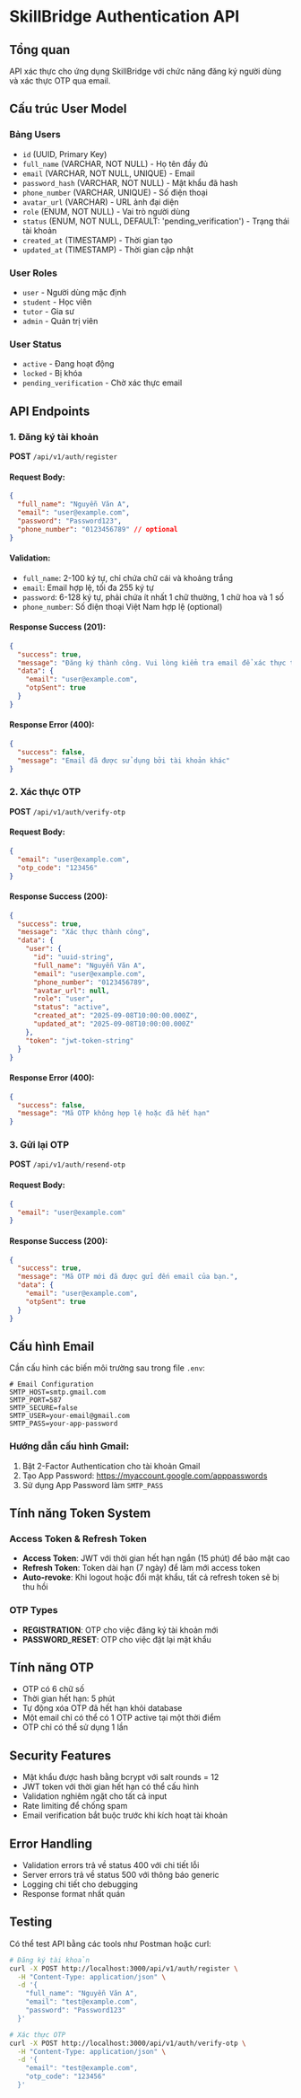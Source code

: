 # SkillBridge Authentication API

## Tổng quan

API xác thực cho ứng dụng SkillBridge với chức năng đăng ký người dùng và xác thực OTP qua email.

## Cấu trúc User Model

### Bảng Users

- `id` (UUID, Primary Key)
- `full_name` (VARCHAR, NOT NULL) - Họ tên đầy đủ
- `email` (VARCHAR, NOT NULL, UNIQUE) - Email
- `password_hash` (VARCHAR, NOT NULL) - Mật khẩu đã hash
- `phone_number` (VARCHAR, UNIQUE) - Số điện thoại
- `avatar_url` (VARCHAR) - URL ảnh đại diện
- `role` (ENUM, NOT NULL) - Vai trò người dùng
- `status` (ENUM, NOT NULL, DEFAULT: 'pending_verification') - Trạng thái tài khoản
- `created_at` (TIMESTAMP) - Thời gian tạo
- `updated_at` (TIMESTAMP) - Thời gian cập nhật

### User Roles

- `user` - Người dùng mặc định
- `student` - Học viên
- `tutor` - Gia sư
- `admin` - Quản trị viên

### User Status

- `active` - Đang hoạt động
- `locked` - Bị khóa
- `pending_verification` - Chờ xác thực email

## API Endpoints

### 1. Đăng ký tài khoản

**POST** `/api/v1/auth/register`

#### Request Body:

```json
{
  "full_name": "Nguyễn Văn A",
  "email": "user@example.com",
  "password": "Password123",
  "phone_number": "0123456789" // optional
}
```

#### Validation:

- `full_name`: 2-100 ký tự, chỉ chứa chữ cái và khoảng trắng
- `email`: Email hợp lệ, tối đa 255 ký tự
- `password`: 6-128 ký tự, phải chứa ít nhất 1 chữ thường, 1 chữ hoa và 1 số
- `phone_number`: Số điện thoại Việt Nam hợp lệ (optional)

#### Response Success (201):

```json
{
  "success": true,
  "message": "Đăng ký thành công. Vui lòng kiểm tra email để xác thực tài khoản.",
  "data": {
    "email": "user@example.com",
    "otpSent": true
  }
}
```

#### Response Error (400):

```json
{
  "success": false,
  "message": "Email đã được sử dụng bởi tài khoản khác"
}
```

### 2. Xác thực OTP

**POST** `/api/v1/auth/verify-otp`

#### Request Body:

```json
{
  "email": "user@example.com",
  "otp_code": "123456"
}
```

#### Response Success (200):

```json
{
  "success": true,
  "message": "Xác thực thành công",
  "data": {
    "user": {
      "id": "uuid-string",
      "full_name": "Nguyễn Văn A",
      "email": "user@example.com",
      "phone_number": "0123456789",
      "avatar_url": null,
      "role": "user",
      "status": "active",
      "created_at": "2025-09-08T10:00:00.000Z",
      "updated_at": "2025-09-08T10:00:00.000Z"
    },
    "token": "jwt-token-string"
  }
}
```

#### Response Error (400):

```json
{
  "success": false,
  "message": "Mã OTP không hợp lệ hoặc đã hết hạn"
}
```

### 3. Gửi lại OTP

**POST** `/api/v1/auth/resend-otp`

#### Request Body:

```json
{
  "email": "user@example.com"
}
```

#### Response Success (200):

```json
{
  "success": true,
  "message": "Mã OTP mới đã được gửi đến email của bạn.",
  "data": {
    "email": "user@example.com",
    "otpSent": true
  }
}
```

## Cấu hình Email

Cần cấu hình các biến môi trường sau trong file `.env`:

```env
# Email Configuration
SMTP_HOST=smtp.gmail.com
SMTP_PORT=587
SMTP_SECURE=false
SMTP_USER=your-email@gmail.com
SMTP_PASS=your-app-password
```

### Hướng dẫn cấu hình Gmail:

1. Bật 2-Factor Authentication cho tài khoản Gmail
2. Tạo App Password: https://myaccount.google.com/apppasswords
3. Sử dụng App Password làm `SMTP_PASS`

## Tính năng Token System

### Access Token & Refresh Token

- **Access Token**: JWT với thời gian hết hạn ngắn (15 phút) để bảo mật cao
- **Refresh Token**: Token dài hạn (7 ngày) để làm mới access token
- **Auto-revoke**: Khi logout hoặc đổi mật khẩu, tất cả refresh token sẽ bị thu hồi

### OTP Types

- **REGISTRATION**: OTP cho việc đăng ký tài khoản mới
- **PASSWORD_RESET**: OTP cho việc đặt lại mật khẩu

## Tính năng OTP

- OTP có 6 chữ số
- Thời gian hết hạn: 5 phút
- Tự động xóa OTP đã hết hạn khỏi database
- Một email chỉ có thể có 1 OTP active tại một thời điểm
- OTP chỉ có thể sử dụng 1 lần

## Security Features

- Mật khẩu được hash bằng bcrypt với salt rounds = 12
- JWT token với thời gian hết hạn có thể cấu hình
- Validation nghiêm ngặt cho tất cả input
- Rate limiting để chống spam
- Email verification bắt buộc trước khi kích hoạt tài khoản

## Error Handling

- Validation errors trả về status 400 với chi tiết lỗi
- Server errors trả về status 500 với thông báo generic
- Logging chi tiết cho debugging
- Response format nhất quán

## Testing

Có thể test API bằng các tools như Postman hoặc curl:

```bash
# Đăng ký tài khoản
curl -X POST http://localhost:3000/api/v1/auth/register \
  -H "Content-Type: application/json" \
  -d '{
    "full_name": "Nguyễn Văn A",
    "email": "test@example.com",
    "password": "Password123"
  }'

# Xác thực OTP
curl -X POST http://localhost:3000/api/v1/auth/verify-otp \
  -H "Content-Type: application/json" \
  -d '{
    "email": "test@example.com",
    "otp_code": "123456"
  }'
```
